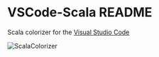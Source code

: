 # VSCode-Scala README
Scala colorizer for the [Visual Studio Code](https://code.visualstudio.com)

![ScalaColorizer](https://pbs.twimg.com/media/CR7Bvy8WoAEzcPC.jpg)
